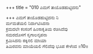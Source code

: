 +++
title = "010 ಎಮಗೆ ತಾಯೊಡಹುಟ್ಟಿದನು"

+++
ಎಮಗೆ ತಾಯೊಡಹುಟ್ಟಿದನು ನಿ  
ರ್ಮಮತೆಯಲಿ ನಿರ್ದಾಟಿಸಿದನಾ  
ಕ್ರಮದಲೇ ಕಂಸಂಗೆ ಹಿಂಸಾಕೃತಿಯ ರಚಿಸಿದೆವು  
ಸಮರದೊಳಗೆ ಸೃಗಾಲನೃಪನಾ  
ಕ್ರಮಿಸಿದನು ಠಕ್ಕಿನಲಿ ಮಾಯಾ  
ತಿಮಿರವನು ಮಾಯೆಯಲಿ ಗೆಲಿದೆವು ಭೂಪ ಕೇಳೆಂದ     ॥10॥